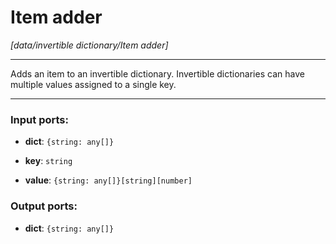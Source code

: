 # Item adder

_[data/invertible dictionary/Item adder]_

---

Adds an item to an invertible dictionary. Invertible dictionaries can have multiple values assigned to a single key.  

---

### Input ports:

* __dict__: ` {string: any[]} `


* __key__: ` string `


* __value__: ` {string: any[]}[string][number] `

### Output ports:

* __dict__: ` {string: any[]} `

